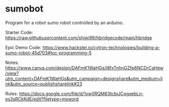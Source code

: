 # sumobot
Program for a robot sumo robot controlled by an arduino.

Starter Code: https://raw.githubusercontent.com/shiwi99/hbridgecode/main/hbridge

Epic Demo Code: https://www.hackster.io/cytron-technologies/building-a-sumo-robot-45d703#toc-programming-5

Notes: https://www.canva.com/design/DAFmK1WaHGs/l8fxTnhnGZfp6NCDrCaHew/view?utm_content=DAFmK1WaHGs&utm_campaign=designshare&utm_medium=link&utm_source=publishsharelink#23

Rules: https://docs.google.com/file/d/1xw0RQM63tcbiJCqgxebLn-es3sRCkKdE/edit?filetype=msword
